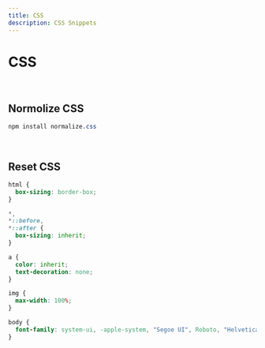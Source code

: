 ```yaml
---
title: CSS
description: CSS Snippets
---
```


# CSS
<br>

## Normolize CSS
```css
npm install normalize.css
```
<br>

## Reset CSS
```css
html {
  box-sizing: border-box;
}

*,
*::before,
*::after {
  box-sizing: inherit;
}

a {
  color: inherit;
  text-decoration: none;
}

img {
  max-width: 100%;
}

body {
  font-family: system-ui, -apple-system, "Segoe UI", Roboto, "Helvetica Neue", "Noto Sans", "Liberation Sans", Arial, sans-serif, "Apple Color Emoji", "Segoe UI Emoji", "Segoe UI Symbol", "Noto Color Emoji";
}
```
<br>
